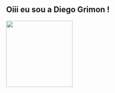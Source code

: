 ## Oiii eu sou a Diego Grimon !

<div align="Left">
  <a href="https://github.com/DiegoGrimon">
  <img height="180em" src="https://github-readme-stats.vercel.app/api?username=diegogrimon&show_icons=true&theme=blueberry&include_all_commits=true&count_private=true"/>


</div>
